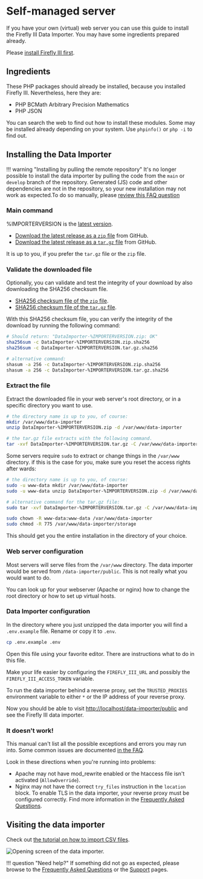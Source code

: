 # Self-managed server

If you have your own (virtual) web server you can use this guide to install the Firefly III Data Importer. You may have some ingredients prepared already.

Please [install Firefly III first](../../firefly-iii/installation/self-managed.md).

## Ingredients

These PHP packages should already be installed, because you installed Firefly III. Nevertheless, here they are:

* PHP BCMath Arbitrary Precision Mathematics
* PHP JSON

You can search the web to find out how to install these modules. Some may be installed already depending on your system. Use `phpinfo()` or `php -i` to find out.

## Installing the Data Importer

!!! warning "Installing by pulling the remote repository"
    It's no longer possible to install the data importer by pulling the code from the `main` or `develop` branch of the repository. Generated (JS) code and other dependencies are not in the repository, so your new installation may not work as expected.To do so manually, please [review this FAQ question](../../../references/faq/install.md#i-want-to-build-the-data-importer-release-myself)

### Main command

%IMPORTERVERSION is the [latest version](https://version.firefly-iii.org/).

- [Download the latest release as a `zip` file](https://github.com/firefly-iii/data-importer/releases/download/%IMPORTERVERSION/DataImporter-%IMPORTERVERSION.zip) from GitHub.
- [Download the latest release as a `tar.gz` file](https://github.com/firefly-iii/data-importer/releases/download/%IMPORTERVERSION/DataImporter-%IMPORTERVERSION.tar.gz) from GitHub.

It is up to you, if you prefer the `tar.gz` file or the `zip` file.

### Validate the downloaded file

Optionally, you can validate and test the integrity of your download by also downloading the SHA256 checksum file.

- [SHA256 checksum file of the `zip` file](https://github.com/firefly-iii/data-importer/releases/download/%IMPORTERVERSION/DataImporter-%IMPORTERVERSION.zip.sha256).
- [SHA256 checksum file of the `tar.gz` file](https://github.com/firefly-iii/data-importer/releases/download/%IMPORTERVERSION/DataImporter-%IMPORTERVERSION.tar.gz.sha256).

With this SHA256 checksum file, you can verify the integrity of the download by running the following command:

```bash
# Should return: "DataImporter-%IMPORTERVERSION.zip: OK"
sha256sum -c DataImporter-%IMPORTERVERSION.zip.sha256
sha256sum -c DataImporter-%IMPORTERVERSION.tar.gz.sha256

# alternative command:
shasum -a 256 -c DataImporter-%IMPORTERVERSION.zip.sha256
shasum -a 256 -c DataImporter-%IMPORTERVERSION.tar.gz.sha256
```
### Extract the file

Extract the downloaded file in your web server's root directory, or in a specific directory you want to use.

```bash
# the directory name is up to you, of course:
mkdir /var/www/data-importer
unzip DataImporter-%IMPORTERVERSION.zip -d /var/www/data-importer

# the tar.gz file extracts with the following command.
tar -xvf DataImporter-%IMPORTERVERSION.tar.gz -C /var/www/data-importer
```

Some servers require `sudo` to extract or change things in the `/var/www` directory. if this is the case for you, make sure you reset the access rights after wards:

```bash
# the directory name is up to you, of course:
sudo -u www-data mkdir /var/www/data-importer
sudo -u www-data unzip DataImporter-%IMPORTERVERSION.zip -d /var/www/data-importer

# alternative command for the tar.gz file:
sudo tar -xvf DataImporter-%IMPORTERVERSION.tar.gz -C /var/www/data-importer

sudo chown -R www-data:www-data /var/www/data-importer
sudo chmod -R 775 /var/www/data-importer/storage
```

This should get you the entire installation in the directory of your choice.

### Web server configuration

Most servers will serve files from the `/var/www` directory. The data importer would be served from `/data-importer/public`. This is not really what you would want to do.

You can look up for your webserver (Apache or nginx) how to change the root directory or how to set up virtual hosts.

### Data Importer configuration

In the directory where you just unzipped the data importer you will find a `.env.example` file. Rename or copy it to `.env`.

```bash
cp .env.example .env
```

Open this file using your favorite editor. There are instructions what to do in this file.

Make your life easier by configuring the `FIREFLY_III_URL` and possibly the `FIREFLY_III_ACCESS_TOKEN` variable.

To run the data importer behind a reverse proxy, set the `TRUSTED_PROXIES` environment variable to either `*` or the IP address of your reverse proxy.

Now you should be able to visit [http://localhost/data-importer/public](http://localhost/data-importer/public) and see the Firefly III data importer.

### It doesn't work!

This manual can't list all the possible exceptions and errors you may run into. Some common issues are documented [in the FAQ](../../../references/faq/install.md).

Look in these directions when you're running into problems:

* Apache may not have mod_rewrite enabled or the htaccess file isn't activated (`AllowOverride`).
* Nginx may not have the correct `try_files` instruction in the `location` block.
To enable TLS in the data importer, your reverse proxy must be configured correctly. Find more information in the [Frequently Asked Questions](../../../references/faq/install.md).


## Visiting the data importer

Check out [the tutorial on how to import CSV files](../../../tutorials/data-importer/csv.md).

![Opening screen of the data importer.](../../../images/how-to/data-importer/installation/ready_to_go.png)

!!! question "Need help?"
    If something did not go as expected, please browse to the [Frequently Asked Questions](../../../references/faq/install.md) or the [Support](../../../explanation/support.md) pages.
